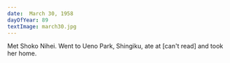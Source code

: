 ```yaml
---
date:  March 30, 1958
dayOfYear: 89
textImage: march30.jpg
---
```

Met Shoko Nihei. Went to Ueno Park, Shingiku, ate at [can't read] and took her home.